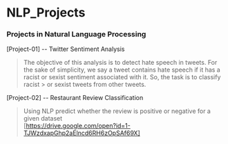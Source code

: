 # NLP_Projects
### Projects in Natural Language Processing

[Project-01] -- Twitter Sentiment Analysis

> The objective of this analysis is to detect hate speech in tweets. For the sake of simplicity, we say a tweet contains hate speech if it has a racist or sexist sentiment associated with it. So, the task is to classify racist > or sexist tweets from other tweets.

[Project-02] -- Restaurant Review Classification

> Using NLP predict whether the review is positive or negative for a given dataset \
> [https://drive.google.com/open?id=1-TJWzdxapGhp2aElncd6RH6zOpSAf69X]
